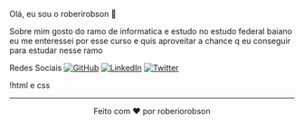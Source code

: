 <!-- Título -->
Olá, eu sou o roberirobson 👋
<!-- Subtítulo -->
Sobre mim
gosto do ramo de informatica e estudo no estudo federal baiano eu me enteressei por esse curso e quis aproveitar a chance q eu conseguir para estudar nesse ramo

<!-- Ícones de Redes Sociais -->
Redes Sociais
[![GitHub](https://img.shields.io/badge/GitHub-roberiorobson-purple)](https://github.com/roberiorobson)
[![LinkedIn](https://img.shields.io/badge/Instagram-___5JUNIOR5___-blue)](https://www.linkedin.com/in/roberiorobson)
[![Twitter](https://img.shields.io/badge/Twitter-nenhum-white)](https://twitter.com/roberiorobson)

<!-- Linguagens -->
!html e css

<!-- Footer -->
<hr>
<p align="center">
  Feito com ❤️ por roberiorobson
</p>

<!DOCTYPE html>
<html>
<head>
    <title>20:49</title>
    <script>
        function mostrarDataHora() {
            var dataHoraAtual = new Date();
            var data = dataHoraAtual.toLocaleDateString();
            var hora = dataHoraAtual.toLocaleTimeString();
            document.getElementById("data-hora").innerHTML = "Data: " + data + "<br>Hora: " + hora;
        }

        // Chama a função inicialmente e, em seguida, a atualiza a cada segundo
        mostrarDataHora();
        setInterval(mostrarDataHora, 1000);
    </script>
</head>
<body>
    <div id="data-hora"></div>
</body>
</html>
